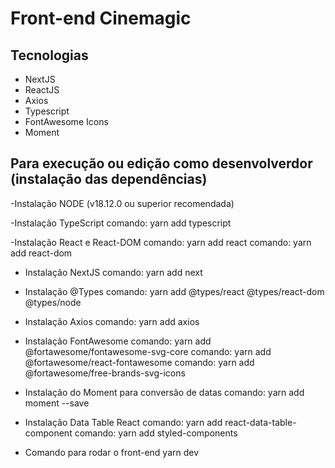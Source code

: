 # Front-end Cinemagic

## Tecnologias
- NextJS
- ReactJS
- Axios
- Typescript
- FontAwesome Icons
- Moment

## Para execução ou edição como desenvolverdor (instalação das dependências)

-Instalação NODE (v18.12.0 ou superior recomendada)

-Instalação TypeScript
comando: yarn add typescript

-Instalação React e React-DOM
comando: yarn add react
comando: yarn add react-dom

- Instalação NextJS
comando: yarn add next

- Instalação @Types
comando: yarn add @types/react @types/react-dom @types/node

- Instalação Axios
comando: yarn add axios

- Instalação FontAwesome
comando: yarn add @fortawesome/fontawesome-svg-core
comando: yarn add @fortawesome/react-fontawesome
comando: yarn add @fortawesome/free-brands-svg-icons

- Instalação do Moment para conversão de datas
comando: yarn add moment --save

- Instalação Data Table React
comando: yarn add react-data-table-component
comando: yarn add styled-components

- Comando para rodar o front-end
yarn dev
